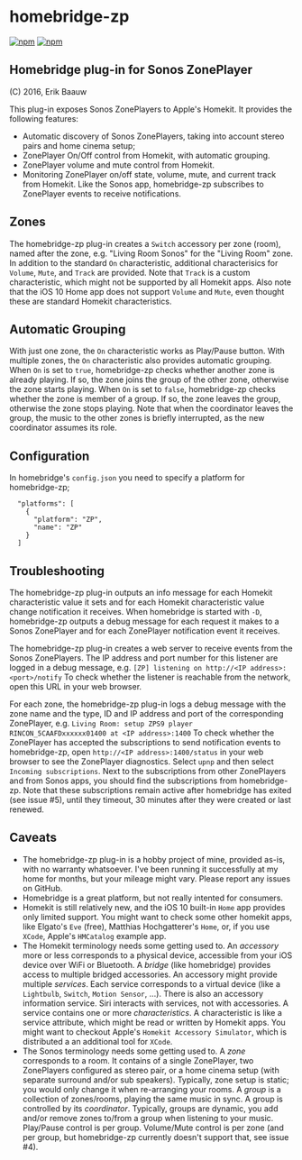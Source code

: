 # homebridge-zp
[![npm](https://img.shields.io/npm/dt/homebridge-zp.svg)](https://www.npmjs.com/package/homebridge-zp) [![npm](https://img.shields.io/npm/v/homebridge-zp.svg)](https://www.npmjs.com/package/homebridge-zp)

## Homebridge plug-in for Sonos ZonePlayer
(C) 2016, Erik Baauw

This plug-in exposes Sonos ZonePlayers to Apple's Homekit.  It provides the following features:
- Automatic discovery of Sonos ZonePlayers, taking into account stereo pairs and home cinema setup;
- ZonePlayer On/Off control from Homekit, with automatic grouping.
- ZonePlayer volume and mute control from Homekit.
- Monitoring ZonePlayer on/off state, volume, mute, and current track from Homekit.  Like the Sonos app, homebridge-zp subscribes to ZonePlayer events to receive notifications.

## Zones
The homebridge-zp plug-in creates a `Switch` accessory per zone (room), named after the zone, e.g. "Living Room Sonos" for the "Living Room" zone.  In addition to the standard `On` characteristic, additional characterisics for `Volume`, `Mute`, and `Track` are provided.  Note that `Track` is a custom characteristic, which might not be supported by all Homekit apps.  Also note that the iOS 10 Home app does not support `Volume` and `Mute`, even thought these are standard Homekit characteristics.

## Automatic Grouping
With just one zone, the `On` characteristic works as Play/Pause button.  With multiple zones, the `On` characteristic also provides automatic grouping.  When `On` is set to `true`, homebridge-zp checks whether another zone is already playing.  If so, the zone joins the group of the other zone, otherwise the zone starts playing.  When `On` is set to `false`, homebridge-zp checks whether the zone is member of a group.  If so, the zone leaves the group, otherwise the zone stops playing.  Note that when the coordinator leaves the group, the music to the other zones is briefly interrupted, as the new coordinator assumes its role.

## Configuration
In homebridge's `config.json` you need to specify a platform for homebridge-zp;
```
  "platforms": [
    {
      "platform": "ZP",
      "name": "ZP"
    }
  ]
```

## Troubleshooting

The homebridge-zp plug-in outputs an info message for each Homekit characteristic value it sets and for each Homekit characteristic value change notification it receives.  When homebridge is started with `-D`, homebridge-zp outputs a debug message for each request it makes to a Sonos ZonePlayer and for each ZonePlayer notification event it receives.

The homebridge-zp plug-in creates a web server to receive events from the Sonos ZonePlayers.  The IP address and port number for this listener are logged in a debug message, e.g.
```[ZP] listening on http://<IP address>:<port>/notify```
To check whether the listener is reachable from the network, open this URL in your web browser.

For each zone, the homebridge-zp plug-in logs a debug message with the zone name and the type, ID and IP address and port of the corresponding ZonePlayer, e.g.
```Living Room: setup ZPS9 player RINCON_5CAAFDxxxxxx01400 at <IP address>:1400```
To check whether the ZonePlayer has accepted the subscriptions to send notification events to homebridge-zp, open `http://<IP address>:1400/status` in your web browser to see the ZonePlayer diagnostics.  Select `upnp` and then select `Incoming subscriptions`.  Next to the subscriptions from other ZonePlayers and from Sonos apps, you should find the subscriptions from homebridge-zp.  Note that these subscriptions remain active after homebridge has exited (see issue \#5), until they timeout, 30 minutes after they were created or last renewed.

## Caveats
- The homebridge-zp plug-in is a hobby project of mine, provided as-is, with no warranty whatsoever.  I've been running it successfully at my home for months, but your mileage might vary.  Please report any issues on GitHub.
- Homebridge is a great platform, but not really intented for consumers.
- Homekit is still relatively new, and the iOS 10 built-in `Home` app provides only limited support.  You might want to check some other homekit apps, like Elgato's `Eve` (free), Matthias Hochgatterer's `Home`, or, if you use `XCode`, Apple's `HMCatalog` example app.
- The Homekit terminology needs some getting used to.  An _accessory_ more or less corresponds to a physical device, accessible from your iOS device over WiFi or Bluetooth.  A _bridge_ (like homebridge) provides access to multiple bridged accessories.  An accessory might provide multiple _services_.  Each service corresponds to a virtual device (like a `Lightbulb`, `Switch`, `Motion Sensor`, ...).  There is also an accessory information service.  Siri interacts with services, not with accessories.  A service contains one or more _characteristics_.  A characteristic is like a service attribute, which might be read or written by Homekit apps.  You might want to checkout Apple's `Homekit Accessory Simulator`, which is distributed a an additional tool for `XCode`.
- The Sonos terminology needs some getting used to.  A _zone_ corresponds to a room.  It contains of a single ZonePlayer, two ZonePlayers configured as stereo pair, or a home cinema setup (with separate surround and/or sub speakers).  Typically, zone setup is static; you would only change it when re-arranging your rooms.  A _group_ is a collection of zones/rooms, playing the same music in sync.  A group is controlled by its _coordinator_.  Typically, groups are dynamic, you add and/or remove zones to/from a group when listening to your music.  Play/Pause control is per group.  Volume/Mute control is per zone (and per group, but homebridge-zp currently doesn't support that, see issue \#4).
